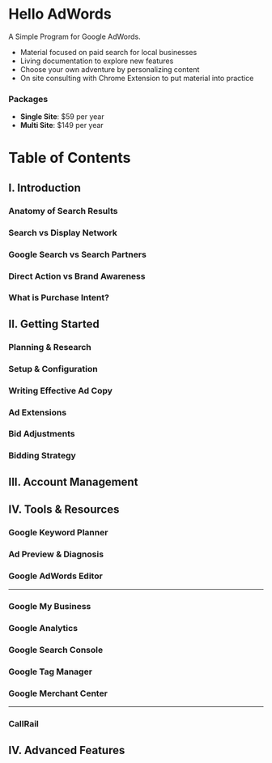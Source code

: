 # Hello AdWords
A Simple Program for Google AdWords.

* Material focused on paid search for local businesses
* Living documentation to explore new features
* Choose your own adventure by personalizing content
* On site consulting with Chrome Extension to put material into practice
    
### Packages
* **Single Site**:   $59 per year
* **Multi Site**:  $149 per year

# Table of Contents
## I. Introduction
### Anatomy of Search Results
### Search vs Display Network
### Google Search vs Search Partners
### Direct Action vs Brand Awareness
### What is Purchase Intent?

## II. Getting Started
### Planning & Research
### Setup & Configuration
### Writing Effective Ad Copy
### Ad Extensions
### Bid Adjustments
### Bidding Strategy

## III. Account Management

## IV. Tools & Resources
### Google Keyword Planner
### Ad Preview & Diagnosis
### Google AdWords Editor
----------------
### Google My Business
### Google Analytics
### Google Search Console
### Google Tag Manager
### Google Merchant Center
----------------
### CallRail

## IV. Advanced Features
